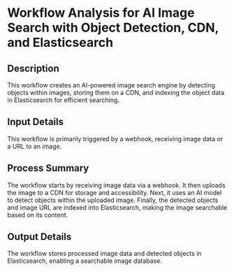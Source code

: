 # Workflow Analysis for AI Image Search with Object Detection, CDN, and Elasticsearch

## Description
This workflow creates an AI-powered image search engine by detecting objects within images, storing them on a CDN, and indexing the object data in Elasticsearch for efficient searching.

## Input Details
This workflow is primarily triggered by a webhook, receiving image data or a URL to an image.

## Process Summary
The workflow starts by receiving image data via a webhook. It then uploads the image to a CDN for storage and accessibility. Next, it uses an AI model to detect objects within the uploaded image. Finally, the detected objects and image URL are indexed into Elasticsearch, making the image searchable based on its content.

## Output Details
The workflow stores processed image data and detected objects in Elasticsearch, enabling a searchable image database.
